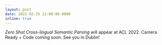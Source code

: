 ```yaml
---
layout: post
date: 2022-02-25 12:00:00-0000
inline: true
---
```

_Zero Shot Cross-lingual Semantic Parsing_ will appear at ACL 2022. Camera Ready + Code coming soon. See you in Dublin!


